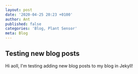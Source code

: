 ```yaml
---
layout: post
date: '2020-04-25 20:23 +0100'
author: Ant
published: false
categories: 'Blog, Plant Sensor'
meta: Blog
---
```

## Testing new blog posts

Hi aoll, I'm testing adding new blog posts to my blog in Jekyll!
